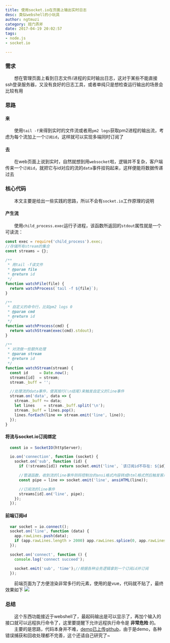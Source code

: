 ```yaml
---
title: 使用socket.io在页面上输出实时日志    
desc: 类似webshell的小玩具  
author: ngtmuzi  
category: 班门弄斧  
date: 2017-04-19 20:02:57  
tags: 
- node.js
- socket.io

---
```

### 需求
　　想在管理页面上看到日志文件/进程的实时输出日志，这对于某些不能直接ssh登录服务器，又没有良好的日志工具，或者单纯只是想检查运行输出的场景会比较有用

### 思路

#### 来
　　使用`tail -f`来得到实时的文件流或者用`pm2 logs`获取pm2进程的输出流，考虑为每个流加上一个`订阅id`，这样就可以实现多端同时订阅了

#### 去
　　在web页面上说到实时，自然就想到用`websocket`啦，逻辑并不复杂，客户端传来一个`订阅id`，就把它与id对应的流的`data`事件挂钩起来，这样便能将数据传递过去

### 核心代码
　　本文主要是给出一些实践的思路，所以不会有`socket.io`工作原理的说明
#### 产生流
　　使用`child_process.exec`运行子进程，该函数所返回的`stdout`属性就是一个可读流：
```javascript
const exec = require('child_process').exec;
//存储所有stream的集合
const streams = {};

/**
 * 用tail -f读文件
 * @param file
 * @return id
 */
function watchFile(file) {
  return watchProcess(`tail -f ${file}`);
}

/**
 * 自定义的命令行，比如pm2 logs 0
 * @param cmd
 * @return id
 */
function watchProcess(cmd) {
  return watchStream(exec(cmd).stdout);
}

/**
 * 对流做一些额外处理
 * @param stream
 * @return id
 */
function watchStream(stream) {
  const id     = Date.now();
  streams[id]  = stream;
  stream._buff = '';

  //处理流的data事件，使其按行(\n结尾)来触发自定义的line事件
  stream.on('data', data => {
    stream._buff += data;
    let lines    = stream._buff.split('\n');
    stream._buff = lines.pop();
    lines.forEach(line => stream.emit('line', line));
  });
}
```

#### 将流与socket.io订阅绑定
```javascript
  const io = SocketIO(httpServer);

  io.on('connection', function (socket) {
    socket.on('sub', function (id) {
      if (!streams[id]) return socket.emit('line', `该订阅id不存在: ${id}`);

      //管道函数，收到流的line事件则将控制台的ansi格式内容转成html格式然后触发客户端的line事件
      const pipe = line => socket.emit('line', ansiHTML(line));

      //订阅流的line事件
      streams[id].on('line', pipe);
    });
  });
```

#### 前端订阅id
```javascript
  var socket = io.connect();
  socket.on('line', function (data) {
    app.rawLines.push(data);
    if (app.rawLines.length > 2000) app.rawLines.splice(0, app.rawLines.length - 2000); //行数上限设为2000
  });

  socket.on('connect', function () {
    console.log('connect succeed');

    socket.emit('sub', 'time');//根据各种业务逻辑拿到一个订阅id并订阅
  });
```

　　前端页面为了方便渲染非常多行的元素，使用的是vue，代码就不贴了，最终效果如下
![](https://i2.muimg.com/1949/c9d8ce0256097837.jpg)

### 总结
　　这个东西功能接近于webshell了，最起码输出是可以显示了，再加个输入的接口就可以远程执行命令了，这里要提醒下允许远程执行命令是 **非常危险** 的。  
　　主要的是思路，代码本身并不难，[demo已上传github](https://github.com/ngtmuzi/webshell-demo)，由于是demo，各种错误捕获和回收处理都不完善，这个还请自己研究了~